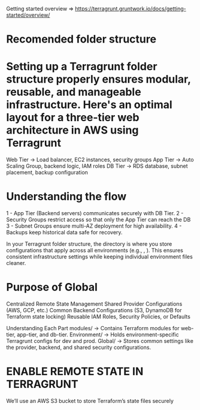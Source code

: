 Getting started overview => https://terragrunt.gruntwork.io/docs/getting-started/overview/


# Recomended folder structure
# Setting up a Terragrunt folder structure properly ensures modular, reusable, and manageable infrastructure. Here's an optimal layout for a three-tier web architecture in AWS using Terragrunt

 Web Tier → Load balancer, EC2 instances, security groups
 App Tier → Auto Scaling Group, backend logic, IAM roles
 DB Tier → RDS database, subnet placement, backup configuration

 # Understanding the flow

 1 - App Tier (Backend servers) communicates securely with DB Tier.
 2 - Security Groups restrict access so that only the App Tier can reach the DB
 3 - Subnet Groups ensure multi-AZ deployment for high availability.
 4 - Backups keep historical data safe for recovery.

 In your Terragrunt folder structure, the  directory is where you store configurations that apply across all environments (e.g., , ). This ensures consistent infrastructure settings while keeping individual environment files cleaner.

# Purpose of Global
 Centralized Remote State Management
 Shared Provider Configurations (AWS, GCP, etc.)
 Common Backend Configurations (S3, DynamoDB for Terraform state locking)
 Reusable IAM Roles, Security Policies, or Defaults




Understanding Each Part
modules/      → Contains Terraform modules for web-tier, app-tier, and db-tier.
Environment/  → Holds environment-specific Terragrunt configs for dev and prod.
Global/       → Stores common settings like the provider, backend, and shared security configurations.

# ENABLE REMOTE STATE IN TERRAGRUNT
We’ll use an AWS S3 bucket to store Terraform’s state files securely
